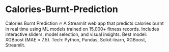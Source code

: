 # Calories-Burnt-Prediction
Calories Burnt Prediction 🔥 A Streamlit web app that predicts calories burnt in real time using ML models trained on 15,000+ fitness records. Includes interactive sliders, model selection, and visual insights. Best model: XGBoost (MAE ≈ 7.5).  Tech: Python, Pandas, Scikit-learn, XGBoost, Streamlit.
